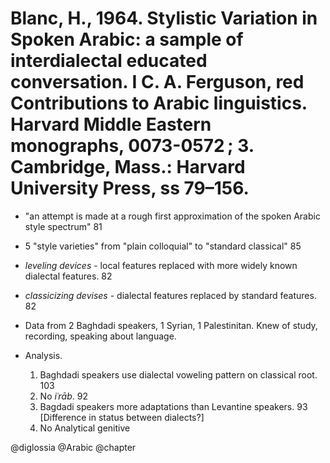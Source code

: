 # Blanc, H., 1964. Stylistic Variation in Spoken Arabic: a sample of interdialectal educated conversation. I C. A. Ferguson, red Contributions to Arabic linguistics. Harvard Middle Eastern monographs, 0073-0572 ; 3. Cambridge, Mass.: Harvard University Press, ss 79–156.


- "an attempt is made at a rough first approximation of the spoken Arabic style spectrum" 81

- 5 "style varieties" from "plain colloquial" to "standard classical" 85

- *leveling devices* - local features replaced with more widely known dialectal features. 82

- *classicizing devises* - dialectal features replaced by standard features. 82

- Data from 2 Baghdadi speakers, 1 Syrian, 1 Palestinitan. Knew of study, recording, speaking about language.

- Analysis.
    1. Baghdadi speakers use dialectal voweling pattern on classical root. 103
    2. No *iʿrāb*. 92
    3. Bagdadi speakers more adaptations than Levantine speakers. 93 [Difference in status between dialects?]
    4. No Analytical genitive 

@diglossia
@Arabic
@chapter
